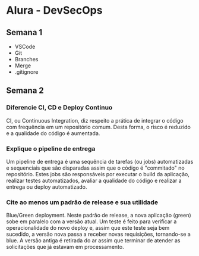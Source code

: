 # Alura - DevSecOps
## Semana 1
* VSCode
* Git
* Branches
* Merge
* .gitignore

## Semana 2
### Diferencie CI, CD e Deploy Contínuo
CI, ou Continuous Integration, diz respeito a prática de integrar o código com frequência em um repositório comum. Desta forma, o risco é reduzido e a qualidade do código é aumentada.

### Explique o pipeline de entrega
Um pipeline de entrega é uma sequência de tarefas (ou jobs) automatizadas e sequenciais que são disparadas assim que o código é "commitado" no repositório. Estes jobs são responsáveis por executar o build da aplicação, realizar testes automatizados, avaliar a qualidade do código e realizar a entrega ou deploy automatizado.

### Cite ao menos um padrão de release e sua utilidade
Blue/Green deployment. Neste padrão de release, a nova aplicação (green) sobe em paralelo com a versão atual. Um teste é feito para verificar a operacionalidade do novo deploy e, assim que este teste seja bem sucedido, a versão nova passa a receber novas requisições, tornando-se a blue. A versão antiga é retirada do ar assim que terminar de atender as solicitações que já estavam em processamento.